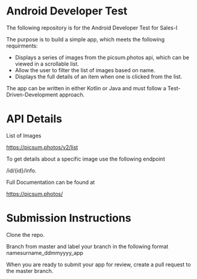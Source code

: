 # Android Developer Test

The following repository is for the Android Developer Test for Sales-I

The purpose is to build a simple app, which meets the following requirments:

* Displays a series of images from the picsum.photos api, which can be viewed in a scrollable list.
* Allow the user to filter the list of images based on name.
* Displays the full details of an item when one is clicked from the list.

The app can be written in either Kotlin or Java and must follow a Test-Driven-Development approach.

# API Details

List of Images

https://picsum.photos/v2/list

To get details about a specific image use the following endpoint

/id/{id}/info.

Full Documentation can be found at

https://picsum.photos/

# Submission Instructions

Clone the repo.

Branch from master and label your branch in the following format namesurname_ddmmyyyy_app

When you are ready to submit your app for review, create a pull request to the master branch.
